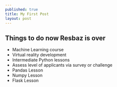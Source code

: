 ```yaml
---
published: true
title: My First Post
layout: post
---
```

Things to do now Resbaz is over
--------------

- Machine Learning course
- Virtual reality development
- Intermediate Python lessons
- Assess level of applicants via survey or challenge
- Pandas Lesson
- Numpy Lesson
- Flask Lesson